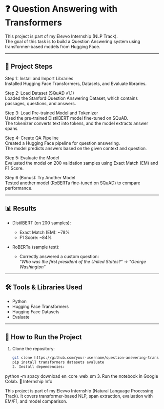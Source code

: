 # ❓ Question Answering with Transformers

This project is part of my Elevvo Internship (NLP Track).  
The goal of this task is to build a Question Answering system using transformer-based models from Hugging Face.

---

## 📌 Project Steps

Step 1: Install and Import Libraries  
Installed Hugging Face Transformers, Datasets, and Evaluate libraries.

Step 2: Load Dataset (SQuAD v1.1)  
Loaded the Stanford Question Answering Dataset, which contains passages, questions, and answers.

Step 3: Load Pre-trained Model and Tokenizer  
Used the pre-trained DistilBERT model fine-tuned on SQuAD.  
The tokenizer converts text into tokens, and the model extracts answer spans.

Step 4: Create QA Pipeline  
Created a Hugging Face pipeline for question answering.  
The model predicts answers based on the given context and question.

Step 5: Evaluate the Model  
Evaluated the model on 200 validation samples using Exact Match (EM) and F1 Score.

Step 6 (Bonus): Try Another Model  
Tested another model (RoBERTa fine-tuned on SQuAD) to compare performance.

---

## 📊 Results

- DistilBERT (on 200 samples):
  - Exact Match (EM): ~78%  
  - F1 Score: ~84%

- RoBERTa (sample test):
  - Correctly answered a custom question:  
    *"Who was the first president of the United States?" → "George Washington"*

---

## 🛠️ Tools & Libraries Used

- Python  
- Hugging Face Transformers  
- Hugging Face Datasets  
- Evaluate  

---

## 🚀 How to Run the Project

1. Clone the repository:
   ```bash
   git clone https://github.com/your-username/question-answering-transformers.git
   pip install transformers datasets evaluate
   2. Install dependencies:
python -m spacy download en_core_web_sm
3. Run the notebook in Google Colab.
🌟 Internship Info

This project is part of my Elevvo Internship (Natural Language Processing Track).
It covers transformer-based NLP, span extraction, evaluation with EM/F1, and model comparison.
